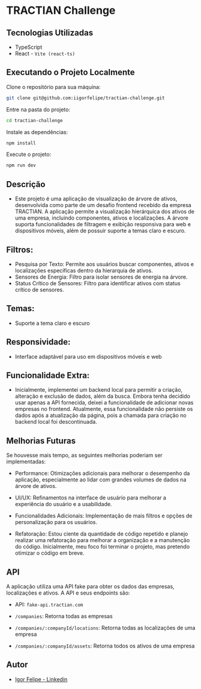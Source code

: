 # TRACTIAN Challenge

## Tecnologias Utilizadas

- TypeScript
- React - `Vite (react-ts)`

## Executando o Projeto Localmente
Clone o repositório para sua máquina:
```bash
git clone git@github.com:iigorfelipe/tractian-challenge.git
```

Entre na pasta do projeto:
```bash
cd tractian-challenge
```

Instale as dependências:
```bash
npm install
```
Execute o projeto:
```bash
npm run dev
```

## Descrição

- Este projeto é uma aplicação de visualização de árvore de ativos, desenvolvida como parte de um desafio frontend recebido da empresa TRACTIAN. A aplicação permite a visualização hierárquica dos ativos de uma empresa, incluindo componentes, ativos e localizações. A árvore suporta funcionalidades de filtragem e exibição responsiva para web e dispositivos móveis, além de possuir suporte a temas claro e escuro.


## Filtros:
- Pesquisa por Texto: Permite aos usuários buscar componentes, ativos e localizações específicas dentro da hierarquia de ativos.
- Sensores de Energia: Filtro para isolar sensores de energia na árvore.
- Status Crítico de Sensores: Filtro para identificar ativos com status crítico de sensores.

## Temas:
- Suporte a tema claro e escuro

## Responsividade:
- Interface adaptável para uso em dispositivos móveis e web

## Funcionalidade Extra:
- Inicialmente, implementei um backend local para permitir a criação, alteração e exclusão de dados, além da busca. Embora tenha decidido usar apenas a API fornecida, deixei a funcionalidade de adicionar novas empresas no frontend. Atualmente, essa funcionalidade não persiste os dados após a atualização da página, pois a chamada para criação no backend local foi descontinuada.

## Melhorias Futuras

Se houvesse mais tempo, as seguintes melhorias poderiam ser implementadas:

- Performance: Otimizações adicionais para melhorar o desempenho da aplicação, especialmente ao lidar com grandes volumes de dados na árvore de ativos.

- UI/UX: Refinamentos na interface de usuário para melhorar a experiência do usuário e a usabilidade.

- Funcionalidades Adicionais: Implementação de mais filtros e opções de personalização para os usuários.

- Refatoração: Estou ciente da quantidade de código repetido e planejo realizar uma refatoração para melhorar a organização e a manutenção do código. Inicialmente, meu foco foi terminar o projeto, mas pretendo otimizar o código em breve.


## API

A aplicação utiliza uma API fake para obter os dados das empresas, localizações e ativos. A API e seus endpoints são:

- API: `fake-api.tractian.com`

- `/companies`: Retorna todas as empresas
- `/companies/:companyId/locations`: Retorna todas as localizações de uma empresa
- `/companies/:companyId/assets`: Retorna todos os ativos de uma empresa

## Autor

- [Igor Felipe - Linkedin](https://www.linkedin.com/in/iigor-felipe/) 